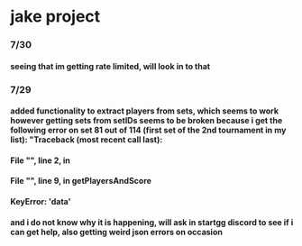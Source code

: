 # jake project
### 7/30
#### seeing that im getting rate limited, will look in to that
### 7/29
#### added functionality to extract players from sets, which seems to work however getting sets from setIDs seems to be broken because i get the following error on set 81 out of 114 (first set of the 2nd tournament in my list): "Traceback (most recent call last):
  #### File "<stdin>", line 2, in <module>
  #### File "<stdin>", line 9, in getPlayersAndScore
  #### KeyError: 'data'
#### and i do not know why it is happening, will ask in startgg discord to see if i can get help, also getting weird json errors on occasion